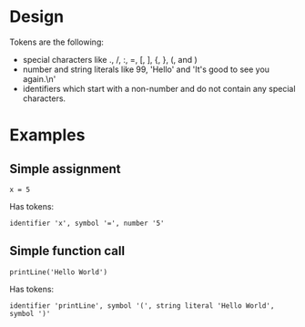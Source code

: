 # Design #

Tokens are the following:

  * special characters like ., /, :, =, [, ], {, }, (, and )
  * number and string literals like 99, 'Hello' and 'It\'s good to see you again.\n'
  * identifiers which start with a non-number and do not contain any special characters.

# Examples #

## Simple assignment ##
```
x = 5
```

Has tokens:

```
identifier 'x', symbol '=', number '5'
```

## Simple function call ##

```
printLine('Hello World')
```

Has tokens:

```
identifier 'printLine', symbol '(', string literal 'Hello World', symbol ')'
```